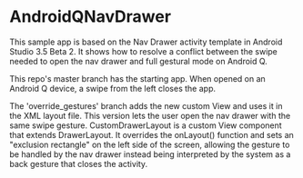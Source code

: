 # AndroidQNavDrawer

This sample app is based on the Nav Drawer activity template in Android Studio 3.5 Beta 2. It shows how to resolve a conflict between the swipe needed to open the nav drawer and full gestural mode on Android Q. 

This repo's master branch has the starting app. When opened on an Android Q device, a swipe from the left closes the app. 

The 'override_gestures' branch adds the new custom View and uses it in the XML layout file. This version lets the user open the nav drawer with the same swipe gesture. CustomDrawerLayout is a custom View component that extends DrawerLayout. It overrides the onLayout() function and sets an "exclusion rectangle" on the left side of the screen, allowing the gesture to be handled by the nav drawer instead being interpreted by the system as a back gesture that closes the activity.
